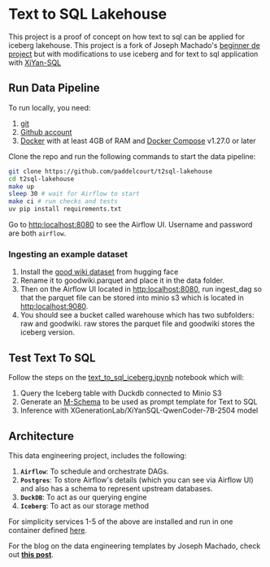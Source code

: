 # Text to SQL Lakehouse

This project is a proof of concept on how text to sql can be applied for iceberg lakehouse. This project is a fork of Joseph Machado's [beginner de project](https://github.com/josephmachado/beginner_de_project)
but with modifications to use iceberg and for text to sql application with [XiYan-SQL](https://github.com/XGenerationLab/XiYan-SQL)



## Run Data Pipeline


To run locally, you need:

1. [git](https://git-scm.com/book/en/v2/Getting-Started-Installing-Git)
2. [Github account](https://github.com/)
3. [Docker](https://docs.docker.com/engine/install/) with at least 4GB of RAM and [Docker Compose](https://docs.docker.com/compose/install/) v1.27.0 or later

Clone the repo and run the following commands to start the data pipeline:

```bash
git clone https://github.com/paddelcourt/t2sql-lakehouse
cd t2sql-lakehouse
make up
sleep 30 # wait for Airflow to start
make ci # run checks and tests
uv pip install requirements.txt
```

Go to [http:localhost:8080](http:localhost:8080) to see the Airflow UI. Username and password are both `airflow`.

### Ingesting an example dataset

1. Install the [good wiki dataset](https://huggingface.co/datasets/euirim/goodwiki) from hugging face
2. Rename it to goodwiki.parquet and place it in the data folder. 
3. Then on the Airflow UI located in [http:localhost:8080](http:localhost:8080), run ingest_dag so that the parquet file can be stored into minio s3 which is located in [http:localhost:9080](http:localhost:9080).
4. You should see a bucket called warehouse which has two subfolders: raw and goodwiki. raw stores the parquet file and goodwiki stores the iceberg version.


## Test Text To SQL 

Follow the steps on the [text_to_sql_iceberg.ipynb](https://github.com/paddelcourt/t2sql-lakehouse/blob/master/t2sql/text_to_sql_iceberg.ipynb) notebook which will:
1. Query the Iceberg table with Duckdb connected to Minio S3
2. Generate an [M-Schema](https://github.com/XGenerationLab/M-Schema) to be used as prompt template for Text to SQL 
3. Inference with XGenerationLab/XiYanSQL-QwenCoder-7B-2504 model

## Architecture

This data engineering project, includes the following:

1. **`Airflow`**: To schedule and orchestrate DAGs.
2. **`Postgres`**: To store Airflow's details (which you can see via Airflow UI) and also has a schema to represent upstream databases.
3. **`DuckDB`**: To act as our querying engine
4. **`Iceberg`**: To act as our storage method

For simplicity services 1-5 of the above are installed and run in one container defined [here](./containers/airflow/Dockerfile).




For the blog on the data engineering templates by Joseph Machado, check out **[this post](https://www.startdataengineering.com/post/data-engineering-projects-with-free-template/)**.